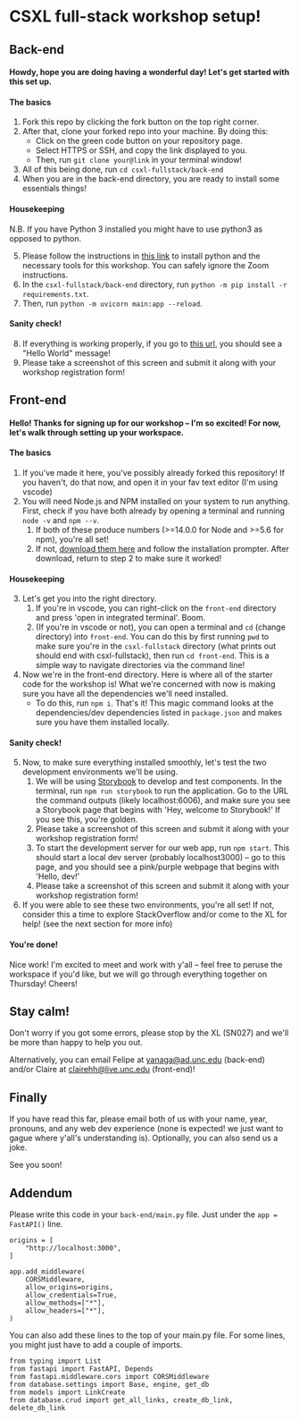 # CSXL full-stack workshop setup!

## Back-end

#### Howdy, hope you are doing having a wonderful day! Let's get started with this set up. 

#### The basics
1. Fork this repo by clicking the fork button on the top right corner.
2. After that, clone your forked repo into your machine. By doing this:
    - Click on the green code button on your repository page. 
    - Select HTTPS or SSH, and copy the link displayed to you. 
    - Then, run `git clone your@link` in your terminal window!
3. All of this being done, run `cd csxl-fullstack/back-end`
4. When you are in the back-end directory, you are ready to install some essentials things! 

#### Housekeeping

N.B. If you have Python 3 installed you might have to use python3 as opposed to python.

5. Please follow the instructions in [this link](https://21s.comp110.com/resources/setup/software.html) to install python and the necessary tools for this workshop. You can safely ignore the Zoom instructions.
6. In the `csxl-fullstack/back-end` directory, run `python -m pip install -r requirements.txt`.
7. Then, run `python -m uvicorn main:app --reload`. 

#### Sanity check!

8. If everything is working properly, if you go to [this url](http://localhost:8000/api/health), you should see a "Hello World" message!
9. Please take a screenshot of this screen and submit it along with your workshop registration form! 

## Front-end

#### Hello! Thanks for signing up for our workshop – I'm so excited! For now, let's walk through setting up your workspace.

#### The basics
1. If you've made it here, you've possibly already forked this repository! If you haven't, do that now, and open it in your fav text editor (I'm using vscode)
2. You will need Node.js and NPM installed on your system to run anything. First, check if you have both already by opening a terminal and running `node -v` and `npm --v`.
    1. If both of these produce numbers (>=14.0.0 for Node and >=5.6 for npm), you're all set!
    2. If not, [download them here](https://nodejs.org/en/download/) and follow the installation prompter. After download, return to step 2 to make sure it worked!

#### Housekeeping
3. Let's get you into the right directory. 
    1. If you're in vscode, you can right-click on the `front-end` directory and press 'open in integrated terminal'. Boom.
    2. (If you're in vscode or not), you can open a terminal and `cd` (change directory) into `front-end`. You can do this by first running `pwd` to make sure you're in the `csxl-fullstack` directory (what prints out should end with csxl-fullstack), then run `cd front-end`. This is a simple way to navigate directories via the command line!
4. Now we're in the front-end directory. Here is where all of the starter code for the workshop is! What we're concerned with now is making sure you have all the dependencies we'll need installed. 
    - To do this, run `npm i`. That's it! This magic command looks at the dependencies/dev dependencies listed in `package.json` and makes sure you have them installed locally.

#### Sanity check!
5. Now, to make sure everything installed smoothly, let's test the two development environments we'll be using.
    1. We will be using [Storybook](https://storybook.js.org/docs/react/get-started/introduction) to develop and test components. In the terminal, run `npm run storybook` to run the application. Go to the URL the command outputs (likely localhost:6006), and make sure you see a Storybook page that begins with 'Hey, welcome to Storybook!' If you see this, you're golden.
    2. Please take a screenshot of this screen and submit it along with your workshop registration form! 
    3. To start the development server for our web app, run `npm start`. This should start a local dev server (probably localhost3000) – go to this page, and you should see a pink/purple webpage that begins with 'Hello, dev!'
    4. Please take a screenshot of this screen and submit it along with your workshop registration form!
6. If you were able to see these two environments, you're all set! If not, consider this a time to explore StackOverflow and/or come to the XL for help! (see the next section for more info)

#### You're done!
Nice work! I'm excited to meet and work with y'all – feel free to peruse the workspace if you'd like, but we will go through everything together on Thursday! Cheers!

## Stay calm! 

Don't worry if you got some errors, please stop by the XL (SN027) and we'll be more than happy to help you out. 

Alternatively, you can email Felipe at yanaga@ad.unc.edu (back-end) and/or Claire at clairehh@live.unc.edu (front-end)!

## Finally

If you have read this far, please email both of us with your name, year, pronouns, and any web dev experience (none is expected! we just want to gague where y'all's understanding is). Optionally, you can also send us a joke.

See you soon!

## Addendum 

Please write this code in your `back-end/main.py` file. Just under the `app = FastAPI()` line. 

```
origins = [
    "http://localhost:3000",
]

app.add_middleware(
    CORSMiddleware,
    allow_origins=origins,
    allow_credentials=True,
    allow_methods=["*"],
    allow_headers=["*"],
)
```

You can also add these lines to the top of your main.py file. For some lines, you might just have to add a couple of imports. 

```
from typing import List
from fastapi import FastAPI, Depends
from fastapi.middleware.cors import CORSMiddleware
from database.settings import Base, engine, get_db
from models import LinkCreate
from database.crud import get_all_links, create_db_link, delete_db_link
```
